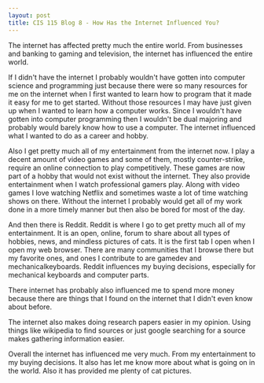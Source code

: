 ```yaml
---
layout: post
title: CIS 115 Blog 8 - How Has the Internet Influenced You?
---
```


The internet has affected pretty much the entire world. From businesses and banking to gaming and television, the internet has influenced the entire world.

If I didn't have the internet I probably wouldn't have gotten into computer science and programming just because there were so many resources for me on the internet when I first wanted to learn how to program that it made it easy for me to get started. Without those resources I may have just given up when I wanted to learn how a computer works. Since I wouldn't have gotten into computer programming then I wouldn't be dual majoring and probably would barely know how to use a computer. The internet influenced what I wanted to do as a career and hobby.

Also I get pretty much all of my entertainment from the internet now. I play a decent amount of video games and some of them, mostly counter-strike, require an online connection to play competitively. These games are now part of a hobby that would not exist without the internet. They also provide entertainment when I watch professional gamers play. Along with video games I love watching Netflix and sometimes waste a lot of time watching shows on there. Without the internet I probably would get all of my work done in a more timely manner but then also be bored for most of the day.

And then there is Reddit. Reddit is where I go to get pretty much all of my entertainment. It is an open, online, forum to share about all types of hobbies, news, and mindless pictures of cats. It is the first tab I open when I open my web browser. There are many communities that I browse there but my favorite ones, and ones I contribute to are gamedev and mechanicalkeyboards. Reddit influences my buying decisions, especially for mechanical keyboards and computer parts.

There internet has probably also influenced me to spend more money because there are things that I found on the internet that I didn't even know about before.

The internet also makes doing research papers easier in my opinion. Using things like wikipedia to find sources or just google searching for a source makes gathering information easier.

Overall the internet has influenced me very much. From my entertainment to my buying decisions. It also has let me know more about what is going on in the world. Also it has provided me plenty of cat pictures.